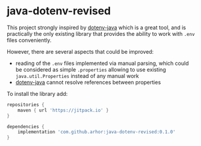 # java-dotenv-revised

This project strongly inspired by [dotenv-java][1] which is a great tool, and is practically the only existing library
that provides the ability to work with `.env` files conveniently.

However, there are several aspects that could be improved:

- reading of the `.env` files implemented via manual parsing, which could be considered as simple `.properties` allowing
  to use existing `java.util.Properties` instead of any manual work
- [dotenv-java][1] cannot resolve references between properties

To install the library add:

```gradle
repositories { 
    maven { url 'https://jitpack.io' }
}

dependencies {
    implementation 'com.github.arhor:java-dotenv-revised:0.1.0'
}
```

[1]: https://github.com/cdimascio/dotenv-java
